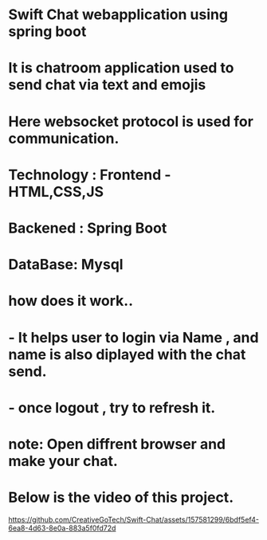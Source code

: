 # Swift Chat webapplication using spring boot
# It is chatroom application used to send chat via text and emojis
# Here websocket protocol is used for communication.
 # Technology : Frontend - HTML,CSS,JS
 #              Backened : Spring Boot
 #              DataBase: Mysql

 # how does it work..
 # - It helps user to login via Name , and name is also diplayed with the chat send.
 #  - once logout , try to refresh it.
# note: Open diffrent browser and make your chat.
# Below is the video of this project.


https://github.com/CreativeGoTech/Swift-Chat/assets/157581299/6bdf5ef4-6ea8-4d63-8e0a-883a5f0fd72d


